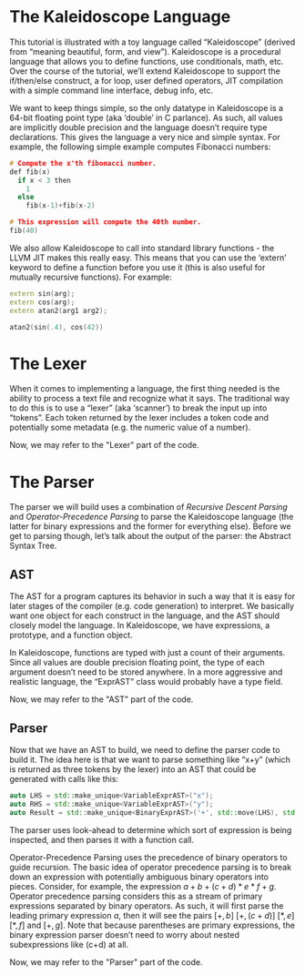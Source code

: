# The Kaleidoscope Language

This tutorial is illustrated with a toy language called “Kaleidoscope” (derived from “meaning beautiful, form, and view”). Kaleidoscope is a procedural language that allows you to define functions, use conditionals, math, etc. Over the course of the tutorial, we’ll extend Kaleidoscope to support the if/then/else construct, a for loop, user defined operators, JIT compilation with a simple command line interface, debug info, etc.

We want to keep things simple, so the only datatype in Kaleidoscope is a 64-bit floating point type (aka ‘double’ in C parlance). As such, all values are implicitly double precision and the language doesn’t require type declarations. This gives the language a very nice and simple syntax. For example, the following simple example computes Fibonacci numbers:

```C++
# Compute the x'th fibonacci number.
def fib(x)
  if x < 3 then
    1
  else
    fib(x-1)+fib(x-2)

# This expression will compute the 40th number.
fib(40)
```

We also allow Kaleidoscope to call into standard library functions - the LLVM JIT makes this really easy. This means that you can use the ‘extern’ keyword to define a function before you use it (this is also useful for mutually recursive functions). For example:

```C++
extern sin(arg);
extern cos(arg);
extern atan2(arg1 arg2);

atan2(sin(.4), cos(42))
```

# The Lexer

When it comes to implementing a language, the first thing needed is the ability to process a text file and recognize what it says. The traditional way to do this is to use a “lexer” (aka ‘scanner’) to break the input up into “tokens”. Each token returned by the lexer includes a token code and potentially some metadata (e.g. the numeric value of a number). 

Now, we may refer to the "Lexer" part of the code.

# The Parser

The parser we will build uses a combination of *Recursive Descent Parsing* and *Operator-Precedence Parsing* to parse the Kaleidoscope language (the latter for binary expressions and the former for everything else). Before we get to parsing though, let’s talk about the output of the parser: the Abstract Syntax Tree.

## AST

The AST for a program captures its behavior in such a way that it is easy for later stages of the compiler (e.g. code generation) to interpret. We basically want one object for each construct in the language, and the AST should closely model the language. In Kaleidoscope, we have expressions, a prototype, and a function object. 

In Kaleidoscope, functions are typed with just a count of their arguments. Since all values are double precision floating point, the type of each argument doesn’t need to be stored anywhere. In a more aggressive and realistic language, the “ExprAST” class would probably have a type field.

Now, we may refer to the "AST" part of the code.

## Parser

Now that we have an AST to build, we need to define the parser code to build it. The idea here is that we want to parse something like “x+y” (which is returned as three tokens by the lexer) into an AST that could be generated with calls like this:

```C++
auto LHS = std::make_unique<VariableExprAST>("x");
auto RHS = std::make_unique<VariableExprAST>("y");
auto Result = std::make_unique<BinaryExprAST>('+', std::move(LHS), std::move(RHS));
```

The parser uses look-ahead to determine which sort of expression is being inspected, and then parses it with a function call.

Operator-Precedence Parsing uses the precedence of binary operators to guide recursion. The basic idea of operator precedence parsing is to break down an expression with potentially ambiguous binary operators into pieces. Consider, for example, the expression $a+b+(c+d)*e*f+g$. Operator precedence parsing considers this as a stream of primary expressions separated by binary operators. As such, it will first parse the leading primary expression $a$, then it will see the pairs $[+, b]$ $[+, (c+d)]$ $[*, e]$ $[*, f]$ and $[+, g]$. Note that because parentheses are primary expressions, the binary expression parser doesn’t need to worry about nested subexpressions like (c+d) at all.

Now, we may refer to the "Parser" part of the code.